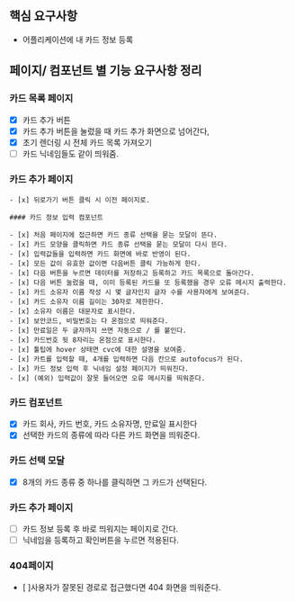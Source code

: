 ## 핵심 요구사항

- 어플리케이션에 내 카드 정보 등록

## 페이지/ 컴포넌트 별 기능 요구사항 정리

### 카드 목록 페이지

- [x] 카드 추가 버튼
- [x] 카드 추가 버튼을 눌렀을 때 카드 추가 화면으로 넘어간다,
- [x] 초기 렌더링 시 전체 카드 목록 가져오기
- [ ] 카드 닉네임들도 같이 띄워줌.

### 카드 추가 페이지

    - [x] 뒤로가기 버튼 클릭 시 이전 페이지로.

    #### 카드 정보 입력 컴포넌트

    - [x] 처음 페이지에 접근하면 카드 종류 선택을 묻는 모달이 뜬다.
    - [x] 카드 모양을 클릭하면 카드 종류 선택을 묻는 모달이 다시 뜬다.
    - [x] 입력값들을 입력하면 카드 화면에 바로 반영이 된다.
    - [x] 모든 값이 유효한 값이면 다음버튼 클릭 가능하게 한다.
    - [x] 다음 버튼을 누르면 데이터를 저장하고 등록하고 카드 목록으로 돌아간다.
    - [x] 다음 버튼 눌렀을 때, 이미 등록된 카드를 또 등록했을 경우 오류 메시지 출력한다.
    - [x] 카드 소유자 이름 작성 시 몇 글자인지 글자 수를 사용자에게 보여준다.
    - [x] 카드 소유자 이름 길이는 30자로 제한한다.
    - [x] 소유자 이름은 대문자로 표시한다.
    - [x] 보안코드, 비밀번호는 다 온점으로 띄워준다.
    - [x] 만료일은 두 글자까지 쓰면 자동으로 / 를 붙인다.
    - [x] 카드번호 뒷 8자리는 온점으로 표시한다.
    - [x] 툴팁에 hover 상태면 cvc에 대한 설명을 보여줌.
    - [x] 카트를 입력할 때, 4개를 입력하면 다음 칸으로 autofocus가 된다.
    - [x] 카드 정보 입력 후 닉네임 설정 페이지가 띄워진다.
    - [x] (예외) 입력값이 잘못 들어오면 오류 메시지를 띄워준다.

### 카드 컴포넌트

- [x] 카드 회사, 카드 번호, 카드 소유자명, 만료일 표시한다
- [x] 선택한 카드의 종류에 따라 다른 카드 화면을 띄워준다.

### 카드 선택 모달

- [x] 8개의 카드 종류 중 하나를 클릭하면 그 카드가 선택된다.

### 카드 추가 페이지

- [ ] 카드 정보 등록 후 바로 띄워지는 페이지로 간다.
- [ ] 닉네임을 등록하고 확인버튼을 누르면 적용된다.

### 404페이지

- [ ]사용자가 잘못된 경로로 접근했다면 404 화면을 띄워준다.
